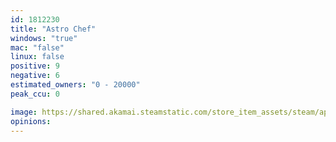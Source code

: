```yaml
---
id: 1812230
title: "Astro Chef"
windows: "true"
mac: "false"
linux: false
positive: 9
negative: 6
estimated_owners: "0 - 20000"
peak_ccu: 0

image: https://shared.akamai.steamstatic.com/store_item_assets/steam/apps/1812230/header.jpg?t=1718620109
opinions:
---
```

